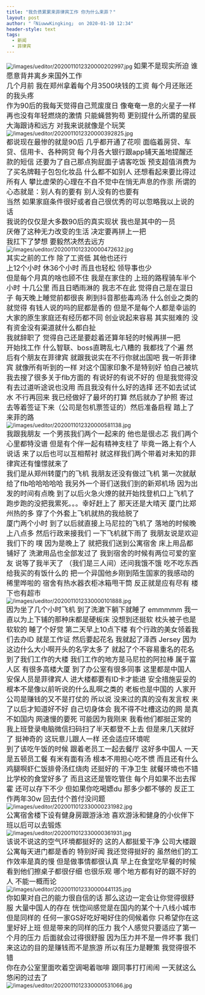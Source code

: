 ```yaml
---
title: "我负债累累来菲律宾工作 你为什么来菲？"
layout: post
author: "「NiuwwKingking」 on 2020-01-10 12:34"
header-style: text
tags:
  - 新闻
  - 菲律宾
---
```


<img src="http://images.feileyuan.com/images/ueditor/2020011012320000202997.jpg" title="/images/ueditor/2020011012320000202997.jpg" alt="/images/ueditor/2020011012320000202997.jpg">
<span style="font-size: 18px;">如果不是现实所迫 谁愿意背井离乡来国外工作</span>
<br>
<span style="font-size: 18px;">几个月前 我在郑州拿着每个月3500块钱的工资 每个月还账还的我头疼</span>
<br>
<span style="font-size: 18px;">作为90后的我每天觉得自己荒废度日 像奄奄一息的火星子一样 再也没有年轻燃烧的激情 只能蝇营狗苟 更别提什么所谓的星辰大海跟诗和远方 对我来说就像是个玩笑</span>
<br>
<img src="http://images.feileyuan.com/images/ueditor/2020011012320000392825.jpg" title="/images/ueditor/2020011012320000392825.jpg" alt="/images/ueditor/2020011012320000392825.jpg">
<br>
<span style="font-size: 18px;">都说现在最惨的就是90后 几乎都开通了花呗 面临着房贷、车贷、信用卡、各种网贷 每个月各大银行跟app铺天盖地提醒还款的短信 还要为了自己那点狗屁面子请客吃饭 预支超值消费为了买名牌鞋子包包化妆品 什么都不如别人 还想看起来要比得过所有人 攀比虚荣的心理在不自不觉中在悄无声息的作祟 所谓的心态就是：别人有的要有 别人没有的也要有</span>
<br>
<span style="font-size: 18px;">当然 如果家庭条件很好或者自己很优秀的可以忽略我以上说的话</span>
<br>
<span style="font-size: 18px;">我说的仅仅是大多数90后的真实现状 我也是其中的一员</span>
<br>
<span style="font-size: 18px;">厌倦了这种无力改变的生活 决定要再拼上一把</span>
<br>
<span style="font-size: 18px;">我扛下了梦想 要毅然决然去远方</span>
<br>
<img src="http://images.feileyuan.com/images/ueditor/2020011012320000472632.jpg" title="/images/ueditor/2020011012320000472632.jpg" alt="/images/ueditor/2020011012320000472632.jpg">
<br>
<span style="font-size: 18px;">其实之前的工作 除了工资低 其他也还行</span>
<br>
<span style="font-size: 18px;">上12个小时 休36个小时 而且也轻松 领导事也少</span>
<br>
<span style="font-size: 18px;">但是每个月真的啥也顾不住 我是在家住的 上班的路程骑车半个小时 十几公里 而且日晒雨淋的 我志不在此 觉得自己是在混日子 每天晚上睡觉前都很丧 刷到抖音那些毒鸡汤 什么创业之类的 就觉得 有钱人说的吗的屁都是香的 但是不是每个人都是幸运的 大家的原生家庭还有经历都不同 创业说起来容易 其实挺难的 没有资金没有渠道就什么都白扯</span>
<br>
<span style="font-size: 18px;">我就辞职了 觉得自己还是要趁着还算年轻的时候再拼一把</span>
<br>
<span style="font-size: 18px;">开始找工作 什么智联、boss直聘乱七八糟的 我都找了个遍 然后有个朋友在菲律宾 就跟我说实在不行你就出国吧 我一听菲律宾 就像所有听到的一样 对这个国家印象不是特别好 怕自己被坑 我去搜了很多关于flb方面的 有说好的有说不好的 但是我觉得没有去过道听途说也没用 而且我没有什么好的选择 还不如去试试水 不行再回来 我已经做好了最坏的打算 然后就办了护照 寄过去等着签证下来（公司是包机票签证的）然后准备启程 踏上了来菲的路</span>
<br>
<img src="http://images.feileyuan.com/images/ueditor/2020011012320000581138.jpg" title="/images/ueditor/2020011012320000581138.jpg" alt="/images/ueditor/2020011012320000581138.jpg">
<br>
<span style="font-size: 18px;">我跟我朋友 一个男孩我们两个一起来的 他也是很忐忑 我们两个心里都特没谱 但是有个伴一起有精神支柱了 毕竟一路上有个人说话 来了以后也可以互相帮衬 就这样我们两个带着对未知的菲律宾还有憧憬就来了</span>
<br>
<span style="font-size: 18px;">我们是从郑州转厦门的飞机 我朋友还没有做过飞机 第一次就献给了flb哈哈哈哈哈 我另外一个哥们送我们到的新郑机场 因为出发的时间有点晚 到了以后火急火燎的就开始找登机口上飞机了 跑步跑的没把我累死。。。幸好赶上了 那天还是大晴天 厦门比郑州热的多 穿了个外套上飞机就热的我给脱了</span>
<br>
<span style="font-size: 18px;">厦门两个小时 到了以后就直接上马尼拉的飞机了 落地的时候晚上八点多 然后行政来接我们 一下飞机就下雨了 我朋友说是欢迎我们下的 噗 因为是晚上了 就把我们送到公寓宿舍 床上用品都铺好了 洗漱用品也全部发过了 我到宿舍的时候有两位可爱的室友 说等了我半天了 （我们是三人间）还问我饿不饿 吃不吃东西 给我买的有饭什么的 把一个异国他乡刚到陌生国家的我感动的稀里哗啦的 宿舍有热水器衣柜冰箱甩干筒 反正就是应有尽有 楼下也有超市</span>
<br>
<img src="http://images.feileyuan.com/images/ueditor/2020011012330000101888.jpg" title="/images/ueditor/2020011012330000101888.jpg" alt="/images/ueditor/2020011012330000101888.jpg">
<br>
<span style="font-size: 18px;">因为坐了几个小时飞机 到了洗漱下躺下就睡了 emmmmm 我一直以为上下铺的那种床都是硬板床 没想到还挺软 枕头被子也是软软的 睡了个好觉 第二天早上10点下楼 有个行政的美女领着我们去办ID 就是工作证 然后要起花名 我就起了泽西 Jersey 因为这边什么大小啊开头的名字太多了 就起了个不容易重名的花名 到了我们工作的大楼 我们工作的地方是马尼拉的阿拉棒 属于富人区 有很多高楼大厦 到了办公室有很多同事 这里都是中国人 安保人员是菲律宾人 进大楼都要有ID卡才能进 安全措施妥妥的 根本不是像以前听说的什么乱啊之类的 老板也是中国的 人家开公司是赚钱的又不是打仗的 所以说 没来过的真的没有发言权 来了以后才知道好不好 自己切身体会 我不得不吐槽这边的网 是真不如国内 网速慢的要死 可能因为我刚来 我看他们都挺正常的 我上班登录电脑微信扫码扫了半天都登不上去 但是来几天就好了 挺神奇的 这玩意儿跟人一样 还会适应环境呢</span>
<br>
<span style="font-size: 18px;">到了该吃午饭的时候 跟着老员工一起去餐厅 这好多中国人 一天是五顿员工餐 有米有面有汤 根本不用担心吃不惯 而且还有什么鸡腿啊虾仁饭排骨汤红烧肉 还挺好的 干净卫生 就餐环境也不错 比学校的食堂好多了 而且这还是管吃管住 每个月如果不出去挥霍 还可以存下不少 但如果你吃喝嫖du 那多少都不够的 反正工作两年30w 回去付个首付没问题</span>
<br>
<img src="http://images.feileyuan.com/images/ueditor/2020011012330000231982.jpg" title="/images/ueditor/2020011012330000231982.jpg" alt="/images/ueditor/2020011012330000231982.jpg">
<br>
<span style="font-size: 18px;">公寓宿舍楼下设有健身房跟游泳池 喜欢游泳和健身的小伙伴下班以后可以去锻炼</span>
<br>
<img src="http://images.feileyuan.com/images/ueditor/2020011012330000361931.jpg" title="/images/ueditor/2020011012330000361931.jpg" alt="/images/ueditor/2020011012330000361931.jpg">
<br>
<span style="font-size: 18px;">该说不说这的空气环境都挺好的 这的人都挺爱干净 公司大楼跟公寓每天进门都是香的 特别好闻 我还觉得挺好的 虽然他们的工作效率是真的慢 但是做事情都很认真 早上在食堂吃早餐的时候看到他们擦桌子都很仔细 也很乐观 哪个地方都有好的跟不好的人 不能一概而论</span>
<br>
<img src="http://images.feileyuan.com/images/ueditor/2020011012330000441135.jpg" title="/images/ueditor/2020011012330000441135.jpg" alt="/images/ueditor/2020011012330000441135.jpg">
<br>
<span style="font-size: 18px;">你如果对自己的能力很自信的话 那么这边一定会让你觉得很舒服 大量中国人的存在 恍惚间感觉是在国内的某个十八线小城市</span>
<br>
<span style="font-size: 18px;">但是同样的 任何一家GS好吃好喝好住的伺候着你 只希望你在这里好好上班 但是带来的同样的压力 我个人感觉只要适应了第一个月的压力 后面就会过得很舒服 因为压力并不是一件坏事 我们来这边的目的是赚钱而不是旅游 所以有压力是鞭策 我觉得很不错</span>
<br>
<span style="font-size: 18px;">你在办公室里面吹着空调喝着咖啡 跟同事打打闹闹 一天就这么悠闲的过去了</span>
<input type="hidden" value="菲乐园提供"><br>
<img src="http://images.feileyuan.com/images/ueditor/2020011012330000531066.jpg" title="/images/ueditor/2020011012330000531066.jpg" alt="/images/ueditor/2020011012330000531066.jpg">

